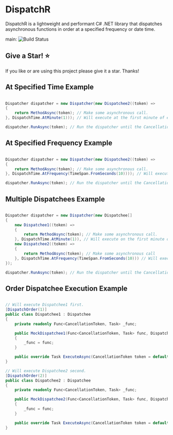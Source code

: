# DispatchR
DispatchR is a lightweight and performant C# .NET library that dispatches asynchronous functions in order at a specified frequency or date time.  

main: ![Build Status](https://github.com/Tmarndt1/NetWorkflow/workflows/.NET/badge.svg?branch=main)

## Give a Star! :star:

If you like or are using this project please give it a star. Thanks!

## At Specified Time Example

```csharp

Dispatcher dispatcher = new Dispatcher(new Dispatchee2((token) =>
{
    return MethodAsync(token); // Make some asynchronous call.
}, DispatchTime.AtMinute(1))); // Will execute at the first minute of every hour.

dispatcher.RunAsync(token); // Run the dispatcher until the CancellationTokenSource is cancelled.

```

## At Specified Frequency Example

```csharp

Dispatcher dispatcher = new Dispatcher(new Dispatchee2((token) =>
{
    return MethodAsync(token); // Make some asynchronous call.
}, DispatchTime.AtFrequency(TimeSpan.FromSeconds(10)))); // Will execute every 10 seconds.

dispatcher.RunAsync(token); // Run the dispatcher until the CancellationTokenSource is cancelled.

```

## Multiple Dispatchees Example

```csharp

Dispatcher dispatcher = new Dispatcher(new Dispatchee[]
{
    new Dispatchee1((token) =>
    {
        return MethodAsync(token); // Make some asynchronous call.
    }, DispatchTime.AtMinute(1)), // Will execute on the first minute of every hour.
    new Dispatchee2((token) =>
    {
        return MethodAsync(token); // Make some asynchronous call
    }, DispatchTime.AtFrequency(TimeSpan.FromSeconds(10))) // Will execute every 10 seconds.
});

dispatcher.RunAsync(token); // Run the dispatcher until the CancellationTokenSource is cancelled.

```

## Order Dispatchee Execution Example

```csharp

// Will execute Dispatchee1 first.
[DispatchOrder(1)]
public class Dispatchee1 : Dispatchee
{
    private readonly Func<CancellationToken, Task> _func;

    public MockDispatchee1(Func<CancellationToken, Task> func, DispatchTime dispatchTime) : base(dispatchTime)
    {
        _func = func;
    }

    public override Task ExecuteAsync(CancellationToken token = default) => _func(token);
}

// Will execute Dispatchee2 second.
[DispatchOrder(2)]
public class Dispatchee2 : Dispatchee
{
    private readonly Func<CancellationToken, Task> _func;

    public MockDispatchee2(Func<CancellationToken, Task> func, DispatchTime dispatchTime) : base(dispatchTime)
    {
        _func = func;
    }

    public override Task ExecuteAsync(CancellationToken token = default) => _func(token);
}

```